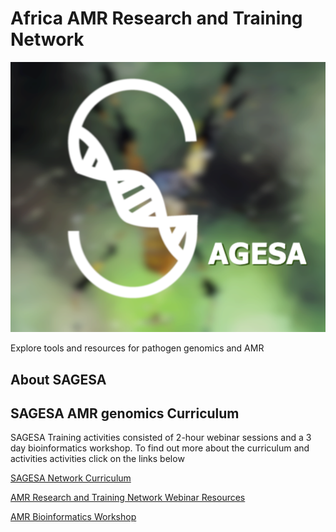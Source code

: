 # Africa AMR Research and Training Network
![SAGESA logo](logos/SAGESA.png)

Explore tools and resources for pathogen genomics and AMR

## About SAGESA


## SAGESA AMR genomics Curriculum
SAGESA Training activities consisted of 2-hour webinar sessions and a 3 day bioinformatics workshop. To find out more about the curriculum and activities activities click on the links below  

[SAGESA Network Curriculum](https://github.com/WCSCourses/SAGESA/blob/main/SAGESA%20Network%20Curriculum%20and%20Activities.pdf)   

[AMR Research and Training Network Webinar Resources](webinars.md)

[AMR Bioinformatics Workshop](https://github.com/WCSCourses/AMR-Bio-Africa-2022)
